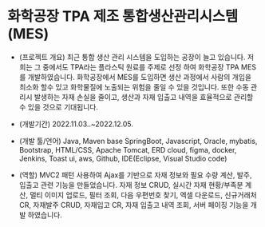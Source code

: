 # 화학공장 TPA 제조 통합생산관리시스템(MES)

- (프로젝트 개요) 최근 통합 생산 관리 시스템을 도입하는 공장이 늘고 있습니다. 저희는 그 중에서도  TPA라는 플라스틱 원료를 주제로 선정 하여 화학공장 TPA MES를 개발하였습니다. 화학공장에서 MES를 도입하면 생산 과정에서 사람의 개입을 최소화 할수 있고 화학물질에 노출되는 위험을 줄일 수 있을 것입니다. 또한 수동 관리시 발생하는 자재 손실을 줄이고, 생산과 자재 입출고 내역을 효율적으로 관리할 수 있을 것으로 기대됩니다. 
 
 - (개발기간) 2022.11.03..~2022.12.05.
 
 - (개발 툴/언어) Java, Maven base SpringBoot, Javascript, Oracle, mybatis, Bootstrap, HTML/CSS, Apache Tomcat, ERD cloud, figma, docker, Jenkins, Toast ui, aws, Github, IDE(Eclipse, Visual Studio code)
 
 - (역할) MVC2 패턴 사용하여 Ajax를 기반으로 자재 정보와 필요 수량 계산, 발주, 입출고 관련 기능을 만들었습니다. 자재 정보 CRUD, 실시간 자재 현황/부족분 계산, 멀티 이미지 업로드, 필터 조회, 다음 우편번호 찾기, 엑셀 다운로드, 신규거래처 CR, 자재발주 CRUD, 자재입고 CR, 자재 입출고 내역 조회, 서버 페이징 기능을 개발 하였습니다.
 
